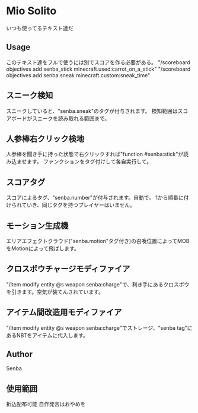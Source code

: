# Mio Solito
いつも使ってるテキスト達だ

## Usage
このテキスト達をフルで使うには別でスコアを作る必要がある。
 "/scoreboard objectives add senba_stick minecraft.used:carrot_on_a_stick"
 "/scoreboard objectives add senba.sneak minecraft.custom:sneak_time"

## スニーク検知
スニークしていると、"senba.sneak"のタグが付与されます。
検知範囲はスコアボードがスニークを読み取れる範囲まで。

## 人参棒右クリック検地
人参棒を聞き手に持った状態で右クリックすれば"function #senba:stick"が読み込ませます。
ファンクションをタグ付けして各自実行して。

## スコアタグ
スコアによるタグ、"senba.number"が付与されます。自動で。
1から順番に付けられていき、同じタグを持つプレイヤーはいません。

## モーション生成機
エリアエフェクトクラウド("senba.motion"タグ付き)の召喚位置によってMOBをMotionによって飛ばします。

## クロスボウチャージモディファイア
"/item modify entity @s weapon senba:charge"で、利き手にあるクロスボウを引きます。空気が装てんされています。

## アイテム間改造用モディファイア
"/item modify entity @s weapon senba:charge"でストレージ、"senba tag"にあるNBTをアイテムに代入します。

## Author
 Senba

## 使用範囲
折込配布可能
自作発言はおやめを
